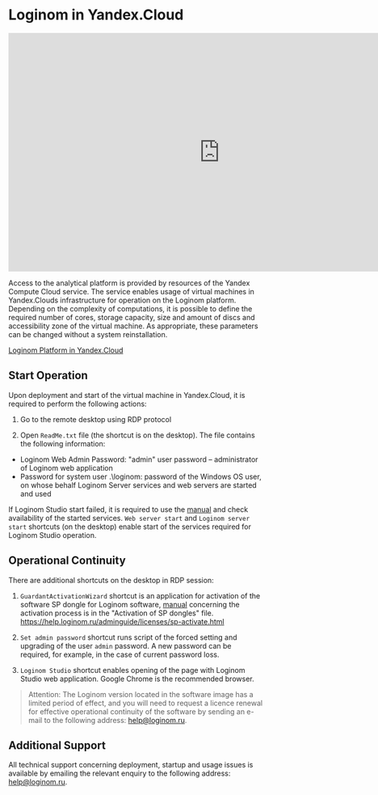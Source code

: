 # Loginom in Yandex.Cloud

<p><iframe allowfullscreen="" frameborder="0" height="472" src="https://www.youtube.com/embed/rOYXRR-Lzow" width="835"></iframe></p>


Access to the analytical platform is provided by resources of the Yandex Compute Cloud service. The service enables usage of virtual machines in Yandex.Clouds infrastructure for operation on the Loginom platform. Depending on the complexity of computations, it is possible to define the required number of cores, storage capacity, size and amount of discs and accessibility zone of the virtual machine. As appropriate, these parameters can be changed without a system reinstallation.

[Loginom Platform in Yandex.Cloud](https://cloud.yandex.ru/marketplace/products/f2esjn14f4ekcb53igdt)

## Start Operation

Upon deployment and start of the virtual machine in Yandex.Cloud, it is required to perform the following actions:

1. Go to the remote desktop using RDP protocol

2. Open `ReadMe.txt` file (the shortcut is on the desktop). The file contains the following information:

* Loginom Web Admin Password: "admin" user password – administrator of Loginom web application
* Password for system user .\loginom: password of the Windows OS user, on whose behalf Loginom Server services and web servers are started and used

If Loginom Studio start failed, it is required to use the [manual](https://help.loginom.ru/adminguide/server/setup.html#zapusk-sluzhb) and check availability of the started services.
`Web server start` and `Loginom server start` shortcuts (on the desktop) enable start of the services required for Loginom Studio operation.

## Operational Continuity

There are additional shortcuts on the desktop in RDP session:

1. `GuardantActivationWizard` shortcut is an application for activation of the software SP dongle for Loginom software, [manual](https://help.loginom.ru/adminguide/licenses/sp-activate.html) concerning the activation process is in the "Activation of SP dongles" file.
   https://help.loginom.ru/adminguide/licenses/sp-activate.html

2. `Set admin password` shortcut runs script of the forced setting and upgrading of the user `admin` password. A new password can be required, for example, in the case of current password loss.

3. `Loginom Studio` shortcut enables opening of the page with Loginom Studio web application. Google Сhrome is the recommended browser.

> Attention: The Loginom version located in the software image has a limited period of effect, and you will need to request a licence renewal for effective operational continuity of the software by sending an e-mail to the following address: help@loginom.ru.

## Additional Support

All technical support concerning deployment, startup and usage issues is available by emailing the relevant enquiry to the following address: help@loginom.ru.

